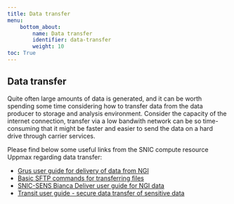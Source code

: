 ```yaml
---
title: Data transfer
menu:
    bottom_about:
        name: Data transfer
        identifier: data-transfer
        weight: 10
toc: True
---
```


## Data transfer
Quite often large amounts of data is generated, and it can be worth spending some time considering how to transfer data from the data producer to storage and analysis environment. Consider the capacity of the internet connection, transfer via a low bandwith network can be so time-consuming that it might be faster and easier to send the data on a hard drive through carrier services.

Please find below some useful links from the SNIC compute resource Uppmax regarding data transfer:
* [Grus user guide for delivery of data from NGI](https://www.uppmax.uu.se/support/user-guides/grus-user-guide/)
* [Basic SFTP commands for transferring files](https://uppmax.uu.se/support-sv/user-guides/basic-sftp-commands/)
* [SNIC-SENS Bianca Deliver user guide for NGI data](https://www.uppmax.uu.se/support/user-guides/deliver-user-guide/)
* [Transit user guide - secure data transfer of sensitive data](https://uppmax.uu.se/support-sv/user-guides/transit-user-guide/)
